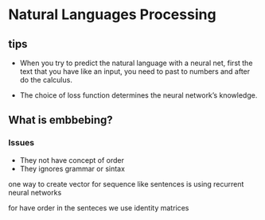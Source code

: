 # Natural Languages Processing

## tips

* When you try to predict the natural language with a neural net, first the text that you have like an input, you need to past to numbers and after do the calculus.

* The choice of loss function determines the neural network’s knowledge.

## What is embbebing?


### Issues 

* They not have concept of order 
* They ignores grammar or sintax

one way to  create vector for sequence like sentences is using recurrent neural networks

for have order in the senteces we use identity matrices